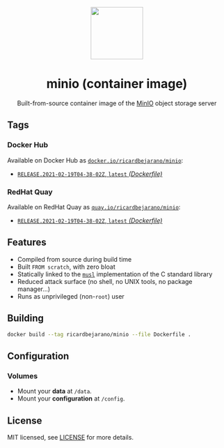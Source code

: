 <p align="center"><img src="https://emojipedia-us.s3.dualstack.us-west-1.amazonaws.com/thumbs/160/apple/198/peacock_1f99a.png" width="120px"></p>
<h1 align="center">minio (container image)</h1>
<p align="center">Built-from-source container image of the <a href="https://minio.io">MinIO</a> object storage server</p>


## Tags

### Docker Hub

Available on Docker Hub as [`docker.io/ricardbejarano/minio`](https://hub.docker.com/r/ricardbejarano/minio):

- [`RELEASE.2021-02-19T04-38-02Z`, `latest` *(Dockerfile)*](Dockerfile)

### RedHat Quay

Available on RedHat Quay as [`quay.io/ricardbejarano/minio`](https://quay.io/repository/ricardbejarano/minio):

- [`RELEASE.2021-02-19T04-38-02Z`, `latest` *(Dockerfile)*](Dockerfile)


## Features

* Compiled from source during build time
* Built `FROM scratch`, with zero bloat
* Statically linked to the [`musl`](https://musl.libc.org/) implementation of the C standard library
* Reduced attack surface (no shell, no UNIX tools, no package manager...)
* Runs as unprivileged (non-`root`) user


## Building

```bash
docker build --tag ricardbejarano/minio --file Dockerfile .
```


## Configuration

### Volumes

- Mount your **data** at `/data`.
- Mount your **configuration** at `/config`.


## License

MIT licensed, see [LICENSE](LICENSE) for more details.
